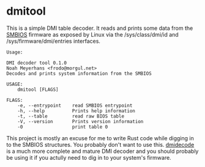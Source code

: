 # dmitool #

This is a simple DMI table decoder.  It reads and prints some data
from the
[SMBIOS](https://www.dmtf.org/sites/default/files/standards/documents/DSP0134_3.4.0.pdf)
firmware as exposed by Linux via the /sys/class/dmi/id and
/sys/firmware/dmi/entries interfaces.

    Usage:
    
    DMI decoder tool 0.1.0
    Noah Meyerhans <frodo@morgul.net>
    Decodes and prints system information from the SMBIOS
    
    USAGE:
        dmitool [FLAGS]
    
    FLAGS:
        -e, --entrypoint    read SMBIOS entrypoint
        -h, --help          Prints help information
        -t, --table         read raw BIOS table
        -V, --version       Prints version information
        -0                  print table 0

This project is mostly an excuse for me to write Rust code while
digging in to the SMBIOS structures.  You probably don't want to use
this.  [dmidecode](https://nongnu.org/dmidecode/) is a much more
complete and mature DMI decoder and you should probably be using it if
you actully need to dig in to your system's firmware.

